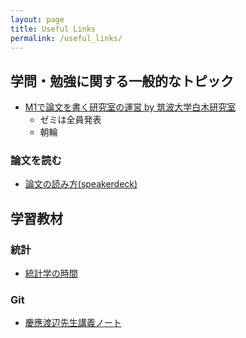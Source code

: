 ```yaml
---
layout: page
title: Useful Links
permalink: /useful_links/
---
```


## 学問・勉強に関する一般的なトピック

- [M1で論文を書く研究室の運営 by 筑波大学白木研究室](https://www.sbj.or.jp/wp-content/uploads/file/sbj/9711/9711_career_academia_1.pdf)
  - ゼミは全員発表
  - 朝輪

### 論文を読む

- [論文の読み方(speakerdeck)](https://speakerdeck.com/kaityo256/how-to-survey)

<!-- ## 博士課程進学に関して -->

## 学習教材

### 統計

- [統計学の時間](https://bellcurve.jp/statistics/course/)

### Git

- [慶應渡辺先生講義ノート](https://kaityo256.github.io/github/)
